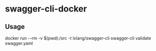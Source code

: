 # swagger-cli-docker

## Usage
docker run --rm -v $(pwd):/src -t lxlang/swagger-cli swagger-cli validate swagger.yaml
